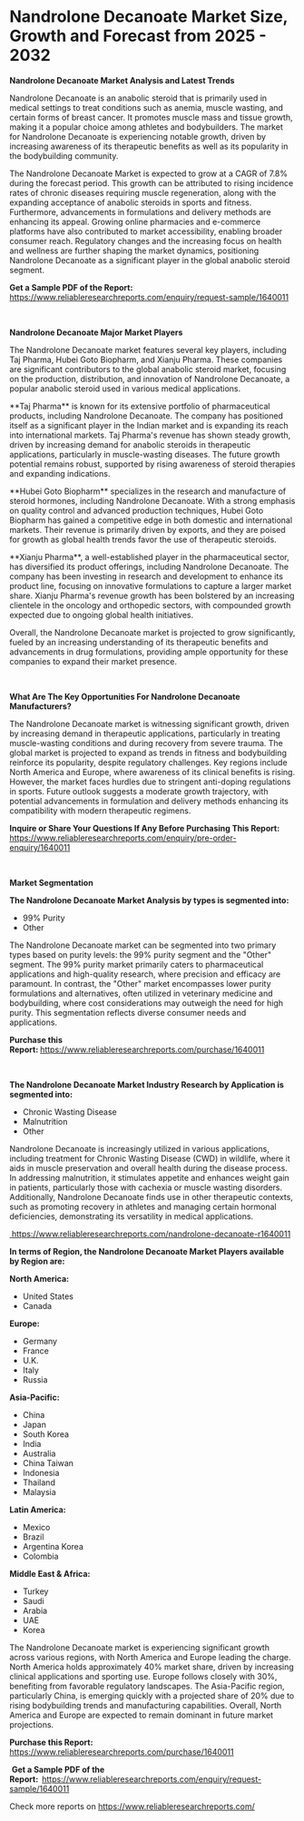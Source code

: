 <p><h1>Nandrolone Decanoate Market Size, Growth and Forecast from 2025 - 2032</h1></p><p><strong>Nandrolone Decanoate Market Analysis and Latest Trends</strong></p>
<p><p>Nandrolone Decanoate is an anabolic steroid that is primarily used in medical settings to treat conditions such as anemia, muscle wasting, and certain forms of breast cancer. It promotes muscle mass and tissue growth, making it a popular choice among athletes and bodybuilders. The market for Nandrolone Decanoate is experiencing notable growth, driven by increasing awareness of its therapeutic benefits as well as its popularity in the bodybuilding community.</p><p>The Nandrolone Decanoate Market is expected to grow at a CAGR of 7.8% during the forecast period. This growth can be attributed to rising incidence rates of chronic diseases requiring muscle regeneration, along with the expanding acceptance of anabolic steroids in sports and fitness. Furthermore, advancements in formulations and delivery methods are enhancing its appeal. Growing online pharmacies and e-commerce platforms have also contributed to market accessibility, enabling broader consumer reach. Regulatory changes and the increasing focus on health and wellness are further shaping the market dynamics, positioning Nandrolone Decanoate as a significant player in the global anabolic steroid segment.</p></p>
<p><strong>Get a Sample PDF of the Report:&nbsp;</strong> <a href="https://www.reliableresearchreports.com/enquiry/request-sample/1640011?utm_campaign=2665&utm_medium=2&utm_source=Github&utm_content=ia&utm_term=02042025&utm_id=nandrolone-decanoate">https://www.reliableresearchreports.com/enquiry/request-sample/1640011</a></p>
<p>&nbsp;</p>
<p><strong>Nandrolone Decanoate Major Market Players</strong></p>
<p><p>The Nandrolone Decanoate market features several key players, including Taj Pharma, Hubei Goto Biopharm, and Xianju Pharma. These companies are significant contributors to the global anabolic steroid market, focusing on the production, distribution, and innovation of Nandrolone Decanoate, a popular anabolic steroid used in various medical applications.</p><p>**Taj Pharma** is known for its extensive portfolio of pharmaceutical products, including Nandrolone Decanoate. The company has positioned itself as a significant player in the Indian market and is expanding its reach into international markets. Taj Pharma's revenue has shown steady growth, driven by increasing demand for anabolic steroids in therapeutic applications, particularly in muscle-wasting diseases. The future growth potential remains robust, supported by rising awareness of steroid therapies and expanding indications.</p><p>**Hubei Goto Biopharm** specializes in the research and manufacture of steroid hormones, including Nandrolone Decanoate. With a strong emphasis on quality control and advanced production techniques, Hubei Goto Biopharm has gained a competitive edge in both domestic and international markets. Their revenue is primarily driven by exports, and they are poised for growth as global health trends favor the use of therapeutic steroids.</p><p>**Xianju Pharma**, a well-established player in the pharmaceutical sector, has diversified its product offerings, including Nandrolone Decanoate. The company has been investing in research and development to enhance its product line, focusing on innovative formulations to capture a larger market share. Xianju Pharma's revenue growth has been bolstered by an increasing clientele in the oncology and orthopedic sectors, with compounded growth expected due to ongoing global health initiatives.</p><p>Overall, the Nandrolone Decanoate market is projected to grow significantly, fueled by an increasing understanding of its therapeutic benefits and advancements in drug formulations, providing ample opportunity for these companies to expand their market presence.</p></p>
<p>&nbsp;</p>
<p><strong>What Are The Key Opportunities For Nandrolone Decanoate Manufacturers?</strong></p>
<p><p>The Nandrolone Decanoate market is witnessing significant growth, driven by increasing demand in therapeutic applications, particularly in treating muscle-wasting conditions and during recovery from severe trauma. The global market is projected to expand as trends in fitness and bodybuilding reinforce its popularity, despite regulatory challenges. Key regions include North America and Europe, where awareness of its clinical benefits is rising. However, the market faces hurdles due to stringent anti-doping regulations in sports. Future outlook suggests a moderate growth trajectory, with potential advancements in formulation and delivery methods enhancing its compatibility with modern therapeutic regimens.</p></p>
<p><strong>Inquire or Share Your Questions If Any Before Purchasing This Report:</strong> <a href="https://www.reliableresearchreports.com/enquiry/pre-order-enquiry/1640011?utm_campaign=2665&utm_medium=2&utm_source=Github&utm_content=ia&utm_term=02042025&utm_id=nandrolone-decanoate">https://www.reliableresearchreports.com/enquiry/pre-order-enquiry/1640011</a></p>
<p>&nbsp;</p>
<p><strong>Market Segmentation</strong></p>
<p><strong>The Nandrolone Decanoate Market Analysis by types is segmented into:</strong></p>
<p><ul><li>99% Purity</li><li>Other</li></ul></p>
<p><p>The Nandrolone Decanoate market can be segmented into two primary types based on purity levels: the 99% purity segment and the "Other" segment. The 99% purity market primarily caters to pharmaceutical applications and high-quality research, where precision and efficacy are paramount. In contrast, the "Other" market encompasses lower purity formulations and alternatives, often utilized in veterinary medicine and bodybuilding, where cost considerations may outweigh the need for high purity. This segmentation reflects diverse consumer needs and applications.</p></p>
<p><strong>Purchase this Report:&nbsp;</strong><a href="https://www.reliableresearchreports.com/purchase/1640011?utm_campaign=2665&utm_medium=2&utm_source=Github&utm_content=ia&utm_term=02042025&utm_id=nandrolone-decanoate">https://www.reliableresearchreports.com/purchase/1640011</a></p>
<p>&nbsp;</p>
<p><strong>The Nandrolone Decanoate Market Industry Research by Application is segmented into:</strong></p>
<p><ul><li>Chronic Wasting Disease</li><li>Malnutrition</li><li>Other</li></ul></p>
<p><p>Nandrolone Decanoate is increasingly utilized in various applications, including treatment for Chronic Wasting Disease (CWD) in wildlife, where it aids in muscle preservation and overall health during the disease process. In addressing malnutrition, it stimulates appetite and enhances weight gain in patients, particularly those with cachexia or muscle wasting disorders. Additionally, Nandrolone Decanoate finds use in other therapeutic contexts, such as promoting recovery in athletes and managing certain hormonal deficiencies, demonstrating its versatility in medical applications.</p></p>
<p><a href="https://www.reliableresearchreports.com/nandrolone-decanoate-r1640011?utm_campaign=2665&utm_medium=2&utm_source=Github&utm_content=ia&utm_term=02042025&utm_id=nandrolone-decanoate">&nbsp;https://www.reliableresearchreports.com/nandrolone-decanoate-r1640011</a></p>
<p><strong>In terms of Region, the Nandrolone Decanoate Market Players available by Region are:</strong></p>
<p>
    <p> <strong> North America: </strong>
        <ul>
            <li>United States</li>
            <li>Canada</li>
        </ul>
        </p> 
    <p> <strong> Europe: </strong>
        <ul>
            <li>Germany</li>
            <li>France</li>
            <li>U.K.</li>
            <li>Italy</li>
            <li>Russia</li>
        </ul>
        </p> 
    <p> <strong> Asia-Pacific: </strong>
        <ul>
            <li>China</li>
            <li>Japan</li>
            <li>South Korea</li>
            <li>India</li>
            <li>Australia</li>
            <li>China Taiwan</li>
            <li>Indonesia</li>
            <li>Thailand</li>
            <li>Malaysia</li>
        </ul>
        </p> 
    <p> <strong> Latin America: </strong>
        <ul>
            <li>Mexico</li>
            <li>Brazil</li>
            <li>Argentina Korea</li>
            <li>Colombia</li>
        </ul>
        </p> 
    <p> <strong> Middle East & Africa: </strong>
        <ul>
            <li>Turkey</li>
            <li>Saudi</li>
            <li>Arabia</li>
            <li>UAE</li>
            <li>Korea</li>
        </ul>
    </p>
    </p>
<p><p>The Nandrolone Decanoate market is experiencing significant growth across various regions, with North America and Europe leading the charge. North America holds approximately 40% market share, driven by increasing clinical applications and sporting use. Europe follows closely with 30%, benefiting from favorable regulatory landscapes. The Asia-Pacific region, particularly China, is emerging quickly with a projected share of 20% due to rising bodybuilding trends and manufacturing capabilities. Overall, North America and Europe are expected to remain dominant in future market projections.</p></p>
<p><strong>Purchase this Report: </strong><a href="https://www.reliableresearchreports.com/purchase/1640011?utm_campaign=2665&utm_medium=2&utm_source=Github&utm_content=ia&utm_term=02042025&utm_id=nandrolone-decanoate">https://www.reliableresearchreports.com/purchase/1640011</a></p>
<p>&nbsp;<strong>Get a Sample PDF of the Report:&nbsp;&nbsp;</strong><a href="https://www.reliableresearchreports.com/enquiry/request-sample/1640011?utm_campaign=2665&utm_medium=2&utm_source=Github&utm_content=ia&utm_term=02042025&utm_id=nandrolone-decanoate">https://www.reliableresearchreports.com/enquiry/request-sample/1640011</a></p>
<p><strong></strong></p>
<p>Check more reports on <a href="https://www.reliableresearchreports.com/?utm_campaign=2665&utm_medium=2&utm_source=Github&utm_content=ia&utm_term=02042025&utm_id=nandrolone-decanoate">https://www.reliableresearchreports.com/</a></p>